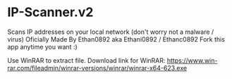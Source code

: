 # IP-Scanner.v2
Scans IP addresses on your local network (don't worry not a malware / virus)
Oficially Made By Ethan0892 aka Ethani0892 / Ethanc0892
Fork this app anytime you want :)


Use WinRAR to extract file.
Download link for WinRAR: https://www.win-rar.com/fileadmin/winrar-versions/winrar/winrar-x64-623.exe
